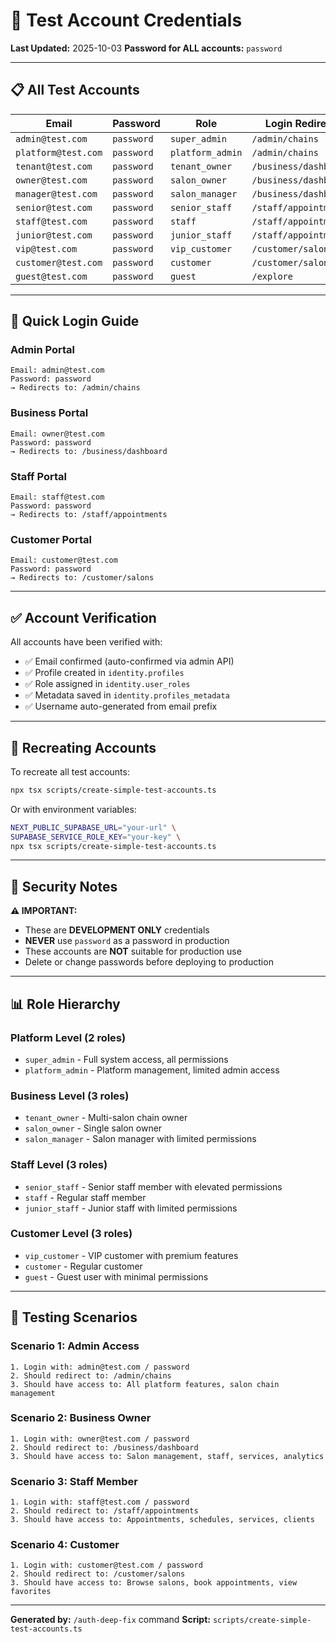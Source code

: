 # 🔐 Test Account Credentials

**Last Updated:** 2025-10-03
**Password for ALL accounts:** `password`

---

## 📋 All Test Accounts

| Email | Password | Role | Login Redirect |
|-------|----------|------|----------------|
| `admin@test.com` | `password` | `super_admin` | `/admin/chains` |
| `platform@test.com` | `password` | `platform_admin` | `/admin/chains` |
| `tenant@test.com` | `password` | `tenant_owner` | `/business/dashboard` |
| `owner@test.com` | `password` | `salon_owner` | `/business/dashboard` |
| `manager@test.com` | `password` | `salon_manager` | `/business/dashboard` |
| `senior@test.com` | `password` | `senior_staff` | `/staff/appointments` |
| `staff@test.com` | `password` | `staff` | `/staff/appointments` |
| `junior@test.com` | `password` | `junior_staff` | `/staff/appointments` |
| `vip@test.com` | `password` | `vip_customer` | `/customer/salons` |
| `customer@test.com` | `password` | `customer` | `/customer/salons` |
| `guest@test.com` | `password` | `guest` | `/explore` |

---

## 🎯 Quick Login Guide

### Admin Portal
```
Email: admin@test.com
Password: password
→ Redirects to: /admin/chains
```

### Business Portal
```
Email: owner@test.com
Password: password
→ Redirects to: /business/dashboard
```

### Staff Portal
```
Email: staff@test.com
Password: password
→ Redirects to: /staff/appointments
```

### Customer Portal
```
Email: customer@test.com
Password: password
→ Redirects to: /customer/salons
```

---

## ✅ Account Verification

All accounts have been verified with:
- ✅ Email confirmed (auto-confirmed via admin API)
- ✅ Profile created in `identity.profiles`
- ✅ Role assigned in `identity.user_roles`
- ✅ Metadata saved in `identity.profiles_metadata`
- ✅ Username auto-generated from email prefix

---

## 🔄 Recreating Accounts

To recreate all test accounts:

```bash
npx tsx scripts/create-simple-test-accounts.ts
```

Or with environment variables:

```bash
NEXT_PUBLIC_SUPABASE_URL="your-url" \
SUPABASE_SERVICE_ROLE_KEY="your-key" \
npx tsx scripts/create-simple-test-accounts.ts
```

---

## 🚨 Security Notes

**⚠️ IMPORTANT:**
- These are **DEVELOPMENT ONLY** credentials
- **NEVER** use `password` as a password in production
- These accounts are **NOT** suitable for production use
- Delete or change passwords before deploying to production

---

## 📊 Role Hierarchy

### Platform Level (2 roles)
- `super_admin` - Full system access, all permissions
- `platform_admin` - Platform management, limited admin access

### Business Level (3 roles)
- `tenant_owner` - Multi-salon chain owner
- `salon_owner` - Single salon owner
- `salon_manager` - Salon manager with limited permissions

### Staff Level (3 roles)
- `senior_staff` - Senior staff member with elevated permissions
- `staff` - Regular staff member
- `junior_staff` - Junior staff with limited permissions

### Customer Level (3 roles)
- `vip_customer` - VIP customer with premium features
- `customer` - Regular customer
- `guest` - Guest user with minimal permissions

---

## 🎪 Testing Scenarios

### Scenario 1: Admin Access
```
1. Login with: admin@test.com / password
2. Should redirect to: /admin/chains
3. Should have access to: All platform features, salon chain management
```

### Scenario 2: Business Owner
```
1. Login with: owner@test.com / password
2. Should redirect to: /business/dashboard
3. Should have access to: Salon management, staff, services, analytics
```

### Scenario 3: Staff Member
```
1. Login with: staff@test.com / password
2. Should redirect to: /staff/appointments
3. Should have access to: Appointments, schedules, services, clients
```

### Scenario 4: Customer
```
1. Login with: customer@test.com / password
2. Should redirect to: /customer/salons
3. Should have access to: Browse salons, book appointments, view favorites
```

---

**Generated by:** `/auth-deep-fix` command
**Script:** `scripts/create-simple-test-accounts.ts`
